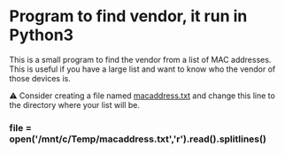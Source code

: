 # Program to find vendor, it run in Python3

This is a small program to find the vendor from a list of MAC addresses. This is useful if you have a large list and want to know who the vendor of those devices is.

⚠ Consider creating a file named <ins>macaddress.txt</ins> and change this line to the directory where your list will be.

### file = open('/mnt/c/Temp/macaddress.txt','r').read().splitlines()
